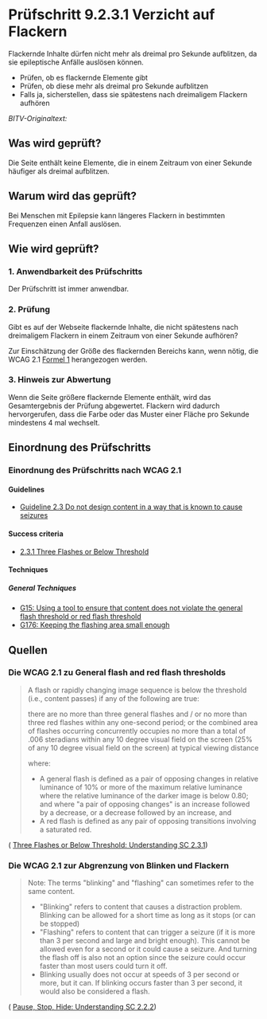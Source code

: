 # Prüfschritt 9.2.3.1 Verzicht auf Flackern

Flackernde Inhalte dürfen nicht mehr als dreimal pro Sekunde aufblitzen, da sie epileptische Anfälle auslösen können.

-   Prüfen, ob es flackernde Elemente gibt
-   Prüfen, ob diese mehr als dreimal pro Sekunde aufblitzen
-   Falls ja, sicherstellen, dass sie spätestens nach dreimaligem Flackern aufhören

_BITV-Originaltext:_

## Was wird geprüft?

Die Seite enthält keine Elemente, die in einem Zeitraum von einer Sekunde häufiger als dreimal aufblitzen.

## Warum wird das geprüft?

Bei Menschen mit Epilepsie kann längeres Flackern in bestimmten Frequenzen einen Anfall auslösen.

## Wie wird geprüft?

### 1\. Anwendbarkeit des Prüfschritts

Der Prüfschritt ist immer anwendbar.

### 2\. Prüfung

Gibt es auf der Webseite flackernde Inhalte, die nicht spätestens nach dreimaligem Flackern in einem Zeitraum von einer Sekunde aufhören?

Zur Einschätzung der Größe des flackernden Bereichs kann, wenn nötig, die WCAG 2.1 [Formel 1](http://www.w3.org/TR/2008/NOTE-WCAG20-TECHS-20081211/G176#smallsafe1) herangezogen werden.

### 3\. Hinweis zur Abwertung

Wenn die Seite größere flackernde Elemente enthält, wird das Gesamtergebnis der Prüfung abgewertet. Flackern wird dadurch hervorgerufen, dass die Farbe oder das Muster einer Fläche pro Sekunde mindestens 4 mal wechselt.

## Einordnung des Prüfschritts

### Einordnung des Prüfschritts nach WCAG 2.1

#### Guidelines

-   [Guideline 2.3 Do not design content in a way that is known to cause seizures](https://www.w3.org/WAI/WCAG21/quickref/#no-timing)

#### Success criteria

-   [2.3.1 Three Flashes or Below Threshold](https://www.w3.org/WAI/WCAG21/quickref/#three-flashes-or-below-threshold)

#### Techniques

##### General Techniques

-   [G15: Using a tool to ensure that content does not violate the general flash threshold or red flash threshold](https://www.w3.org/WAI/WCAG21/Techniques/general/G15.html)
-   [G176: Keeping the flashing area small enough](https://www.w3.org/WAI/WCAG21/Techniques/general/G176.html)

## Quellen

### Die WCAG 2.1 zu General flash and red flash thresholds

> A flash or rapidly changing image sequence is below the threshold (i.e., content passes) if any of the following are true:
>
> there are no more than three general flashes and / or no more than three red flashes within any one-second period; or the combined area of flashes occurring concurrently occupies no more than a total of .006 steradians within any 10 degree visual field on the screen (25% of any 10 degree visual field on the screen) at typical viewing distance
>
> where:
>
> -   A general flash is defined as a pair of opposing changes in relative luminance of 10% or more of the maximum relative luminance where the relative luminance of the darker image is below 0.80; and where "a pair of opposing changes" is an increase followed by a decrease, or a decrease followed by an increase, and
> -   A red flash is defined as any pair of opposing transitions involving a saturated red.

( [Three Flashes or Below Threshold: Understanding SC 2.3.1](https://www.w3.org/WAI/WCAG21/Understanding/three-flashes-or-below-threshold.html))

### Die WCAG 2.1 zur Abgrenzung von Blinken und Flackern

> Note: The terms "blinking" and "flashing" can sometimes refer to the same content.
>
> -   "Blinking" refers to content that causes a distraction problem. Blinking can be allowed for a short time as long as it stops (or can be stopped)
> -   "Flashing" refers to content that can trigger a seizure (if it is more than 3 per second and large and bright enough). This cannot be allowed even for a second or it could cause a seizure. And turning the flash off is also not an option since the seizure could occur faster than most users could turn it off.
> -   Blinking usually does not occur at speeds of 3 per second or more, but it can. If blinking occurs faster than 3 per second, it would also be considered a flash.

( [Pause, Stop, Hide: Understanding SC 2.2.2](https://www.w3.org/WAI/WCAG21/Understanding/pause-stop-hide.html))

